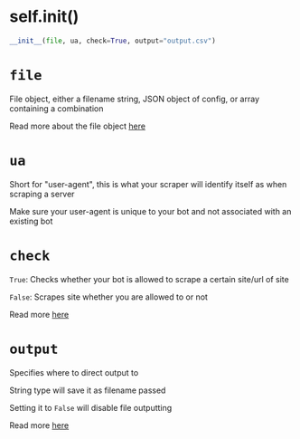 # self.__init__()

```python
__init__(file, ua, check=True, output="output.csv")
```

# `file`

File object, either a filename string, JSON object of config, or array containing a combination

Read more about the file object [here](file.md)

# `ua`

Short for "user-agent", this is what your scraper will identify itself as when scraping a server

Make sure your user-agent is unique to your bot and not associated with an existing bot

# `check`

`True`: Checks whether your bot is allowed to scrape a certain site/url of site

`False`: Scrapes site whether you are allowed to or not

Read more [here](check.md)

# `output`

Specifies where to direct output to

String type will save it as filename passed

Setting it to `False` will disable file outputting

Read more [here](output.md)